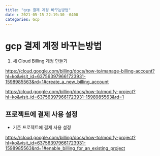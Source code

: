 ```yaml
---
title: "gcp 결제 계정 바꾸는방법"
date : 2021-05-15 22:19:30 -0400
categories: Gcp
---
```


# gcp 결제 계정 바꾸는방법


1. 새 Cloud Billing 계정 만들기

https://cloud.google.com/billing/docs/how-to/manage-billing-account?hl=ko&visit_id=637563979661723931-1598985563&rd=1#create_a_new_billing_account



https://cloud.google.com/billing/docs/how-to/modify-project?hl=ko&visit_id=637563979661723931-1598985563&rd=1


## 프로젝트에 결제 사용 설정
- 기존 프로젝트에 결제 사용 설정

https://cloud.google.com/billing/docs/how-to/modify-project?hl=ko&visit_id=637563979661723931-1598985563&rd=1#enable_billing_for_an_existing_project


